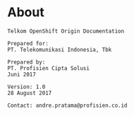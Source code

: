 <h1>About</h1>

	Telkom OpenShift Origin Documentation

	Prepared for:
	PT. Telekomunikasi Indonesia, Tbk

	Prepared by:
	PT. Profisien Cipta Solusi
	Juni 2017

	Version: 1.0
	28 August 2017
	
	Contact: andre.pratama@profisien.co.id